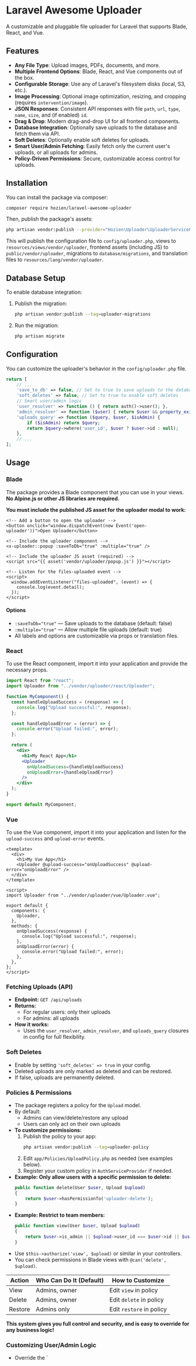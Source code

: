 # Laravel Awesome Uploader

A customizable and pluggable file uploader for Laravel that supports Blade, React, and Vue.

## Features

- **Any File Type**: Upload images, PDFs, documents, and more.
- **Multiple Frontend Options**: Blade, React, and Vue components out of the box.
- **Configurable Storage**: Use any of Laravel's filesystem disks (local, S3, etc.).
- **Image Processing**: Optional image optimization, resizing, and cropping (requires `intervention/image`).
- **JSON Responses**: Consistent API responses with file `path`, `url`, `type`, `name`, `size`, and (if enabled) `id`.
- **Drag & Drop**: Modern drag-and-drop UI for all frontend components.
- **Database Integration**: Optionally save uploads to the database and fetch them via API.
- **Soft Deletes**: Optionally enable soft deletes for uploads.
- **Smart User/Admin Fetching**: Easily fetch only the current user's uploads, or all uploads for admins.
- **Policy-Driven Permissions**: Secure, customizable access control for uploads.

## Installation

You can install the package via composer:

```bash
composer require hozien/laravel-awesome-uploader
```

Then, publish the package's assets:

```bash
php artisan vendor:publish --provider="Hozien\Uploader\UploaderServiceProvider"
```

This will publish the configuration file to `config/uploader.php`, views to `resources/views/vendor/uploader`, frontend assets (including JS) to `public/vendor/uploader`, migrations to `database/migrations`, and translation files to `resources/lang/vendor/uploader`.

## Database Setup

To enable database integration:

1. Publish the migration:
   ```bash
   php artisan vendor:publish --tag=uploader-migrations
   ```
2. Run the migration:
   ```bash
   php artisan migrate
   ```

## Configuration

You can customize the uploader's behavior in the `config/uploader.php` file.

```php
return [
    // ...
    'save_to_db' => false, // Set to true to save uploads to the database
    'soft_deletes' => false, // Set to true to enable soft deletes
    // Smart user/admin logic
    'user_resolver' => function () { return auth()->user(); },
    'admin_resolver' => function ($user) { return $user && property_exists($user, 'is_admin') && $user->is_admin; },
    'uploads_query' => function ($query, $user, $isAdmin) {
        if ($isAdmin) return $query;
        return $query->where('user_id', $user ? $user->id : null);
    },
    // ...
];
```

## Usage

### Blade

The package provides a Blade component that you can use in your views. **No Alpine.js or other JS libraries are required.**

**You must include the published JS asset for the uploader modal to work:**

```blade
<!-- Add a button to open the uploader -->
<button onclick="window.dispatchEvent(new Event('open-uploader'))">Open Uploader</button>

<!-- Include the uploader component -->
<x-uploader::popup :saveToDb="true" :multiple="true" />

<!-- Include the uploader JS asset (required) -->
<script src="{{ asset('vendor/uploader/popup.js') }}"></script>

<!-- Listen for the files-uploaded event -->
<script>
  window.addEventListener("files-uploaded", (event) => {
    console.log(event.detail);
  });
</script>
```

#### Options

- `:saveToDb="true"` — Save uploads to the database (default: false)
- `:multiple="true"` — Allow multiple file uploads (default: true)
- All labels and options are customizable via props or translation files.

### React

To use the React component, import it into your application and provide the necessary props.

```jsx
import React from "react";
import Uploader from "../vendor/uploader/react/Uploader";

function MyComponent() {
  const handleUploadSuccess = (response) => {
    console.log("Upload successful:", response);
  };

  const handleUploadError = (error) => {
    console.error("Upload failed:", error);
  };

  return (
    <div>
      <h1>My React App</h1>
      <Uploader
        onUploadSuccess={handleUploadSuccess}
        onUploadError={handleUploadError}
      />
    </div>
  );
}

export default MyComponent;
```

### Vue

To use the Vue component, import it into your application and listen for the `upload-success` and `upload-error` events.

```vue
<template>
  <div>
    <h1>My Vue App</h1>
    <Uploader @upload-success="onUploadSuccess" @upload-error="onUploadError" />
  </div>
</template>

<script>
import Uploader from "../vendor/uploader/vue/Uploader.vue";

export default {
  components: {
    Uploader,
  },
  methods: {
    onUploadSuccess(response) {
      console.log("Upload successful:", response);
    },
    onUploadError(error) {
      console.error("Upload failed:", error);
    },
  },
};
</script>
```

### Fetching Uploads (API)

- **Endpoint:** `GET /api/uploads`
- **Returns:**
  - For regular users: only their uploads
  - For admins: all uploads
- **How it works:**
  - Uses the `user_resolver`, `admin_resolver`, and `uploads_query` closures in config for full flexibility.

### Soft Deletes

- Enable by setting `'soft_deletes' => true` in your config.
- Deleted uploads are only marked as deleted and can be restored.
- If false, uploads are permanently deleted.

### Policies & Permissions

- The package registers a policy for the `Upload` model.
- By default:
  - Admins can view/delete/restore any upload
  - Users can only act on their own uploads
- **To customize permissions:**
  1. Publish the policy to your app:
     ```bash
     php artisan vendor:publish --tag=uploader-policy
     ```
  2. Edit `app/Policies/UploadPolicy.php` as needed (see examples below).
  3. Register your custom policy in `AuthServiceProvider` if needed.
- **Example: Only allow users with a specific permission to delete:**
  ```php
  public function delete(User $user, Upload $upload)
  {
      return $user->hasPermissionTo('uploader-delete');
  }
  ```
- **Example: Restrict to team members:**
  ```php
  public function view(User $user, Upload $upload)
  {
      return $user->is_admin || $upload->user_id === $user->id || $user->team_id === $upload->team_id;
  }
  ```
- Use `$this->authorize('view', $upload)` or similar in your controllers.
- You can check permissions in Blade views with `@can('delete', $upload)`.

| Action  | Who Can Do It (Default) | How to Customize         |
| ------- | ----------------------- | ------------------------ |
| View    | Admins, owner           | Edit `view` in policy    |
| Delete  | Admins, owner           | Edit `delete` in policy  |
| Restore | Admins only             | Edit `restore` in policy |

**This system gives you full control and security, and is easy to override for any business logic!**

### Customizing User/Admin Logic

- Override the `
